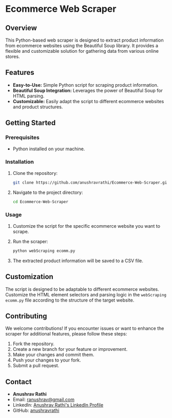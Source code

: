 # Ecommerce Web Scraper

## Overview

This Python-based web scraper is designed to extract product information from ecommerce websites using the Beautiful Soup library. It provides a flexible and customizable solution for gathering data from various online stores.

## Features

- **Easy-to-Use:** Simple Python script for scraping product information.
- **Beautiful Soup Integration:** Leverages the power of Beautiful Soup for HTML parsing.
- **Customizable:** Easily adapt the script to different ecommerce websites and product structures.

## Getting Started

### Prerequisites

- Python installed on your machine.

### Installation

1. Clone the repository:

    ```bash
    git clone https://github.com/anushravrathi/Ecommerce-Web-Scraper.git
    ```

2. Navigate to the project directory:

    ```bash
    cd Ecommerce-Web-Scraper
    ```

### Usage

1. Customize the script for the specific ecommerce website you want to scrape.

2. Run the scraper:

    ```bash
    python webScraping ecomm.py
    ```

3. The extracted product information will be saved to a CSV file.

## Customization

The script is designed to be adaptable to different ecommerce websites. Customize the HTML element selectors and parsing logic in the `webScraping ecomm.py` file according to the structure of the target website.

## Contributing

We welcome contributions! If you encounter issues or want to enhance the scraper for additional features, please follow these steps:

1. Fork the repository.
2. Create a new branch for your feature or improvement.
3. Make your changes and commit them.
4. Push your changes to your fork.
5. Submit a pull request.

## Contact

- **Anushrav Rathi**
- Email: ranushrav@gmail.com
- LinkedIn: [Anushrav Rathi's LinkedIn Profile](https://www.linkedin.com/in/anushravrathi/)
- GitHub: [anushravrathi](https://github.com/anushravrathi)
